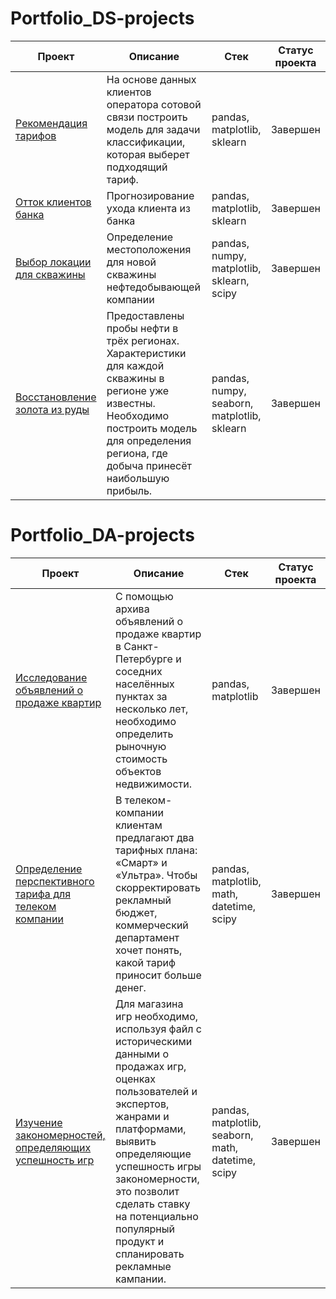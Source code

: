 # Portfolio_DS-projects

| Проект | Описание | Стек | Статус проекта |
|----------------|--------------|----------------|----------------|
| [Рекомендация тарифов](https://github.com/ShinkorenokArina/Portfolio_DS-DA/blob/e13291a92221b22883508e42bae7d7aac8b535b5/Project%205/DS_project%201.ipynb) |На основе данных клиентов оператора сотовой связи построить модель для задачи классификации, которая выберет подходящий тариф. | pandas, matplotlib, sklearn | Завершен |
| [Отток клиентов банка](https://github.com/ShinkorenokArina/Portfolio_DS-DA/blob/e13291a92221b22883508e42bae7d7aac8b535b5/Project%202/DS_project%202.ipynb) | Прогнозирование ухода клиента из банка | pandas, matplotlib, sklearn | Завершен |
| [Выбор локации для скважины](https://github.com/ShinkorenokArina/Portfolio_DS-DA/blob/7dafacaa1218381a672717f6c9d139ee454b2226/Project%201/%D0%92%D1%8B%D0%B1%D0%BE%D1%80%20%D0%BB%D0%BE%D0%BA%D0%B0%D1%86%D0%B8%D0%B8%20%D0%B4%D0%BB%D1%8F%20%D1%81%D0%BA%D0%B2%D0%B0%D0%B6%D0%B8%D0%BD%D1%8B.ipynb) | Определение местоположения для новой скважины нефтедобывающей компании |  pandas, numpy, matplotlib, sklearn, scipy| Завершен |
| [Восстановление золота из руды](https://github.com/ShinkorenokArina/Portfolio_DS-DA/blob/e13291a92221b22883508e42bae7d7aac8b535b5/Project%204/DS_project%204.ipynb) | Предоставлены пробы нефти в трёх регионах. Характеристики для каждой скважины в регионе уже известны. Необходимо построить модель для определения региона, где добыча принесёт наибольшую прибыль. |  pandas, numpy, seaborn, matplotlib, sklearn| Завершен |

# Portfolio_DA-projects

| Проект | Описание | Стек | Статус проекта |
|----------------|--------------|----------------|----------------|
| [Исследование объявлений о продаже квартир](https://github.com/ShinkorenokArina/Portfolio_DS-DA/blob/1e34d33a7ed083f7f84c5e426d5a9fa623d3716a/Project%203/%D0%98%D1%81%D1%81%D0%BB%D0%B5%D0%B4%D0%BE%D0%B2%D0%B0%D0%BD%D0%B8%D0%B5%20%D0%BE%D0%B1%D1%8A%D1%8F%D0%B2%D0%BB%D0%B5%D0%BD%D0%B8%D0%B9%20%D0%BE%20%D0%BF%D1%80%D0%BE%D0%B4%D0%B0%D0%B6%D0%B5%20%D0%BA%D0%B2%D0%B0%D1%80%D1%82%D0%B8%D1%80.ipynb) |С помощью архива объявлений о продаже квартир в Санкт-Петербурге и соседних населённых пунктах за несколько лет, необходимо определить рыночную стоимость объектов недвижимости. | pandas, matplotlib | Завершен |
| [Определение перспективного тарифа для телеком компании](https://github.com/ShinkorenokArina/Portfolio_DS-DA/blob/84f3917a726756fcd2f2ab7a9fb72974f3739df9/Project%206/DA_project%204.ipynb) | В телеком-компании клиентам предлагают два тарифных плана: «Смарт» и «Ультра». Чтобы скорректировать рекламный бюджет, коммерческий департамент хочет понять, какой тариф приносит больше денег. | pandas, matplotlib, math, datetime, scipy | Завершен |
| [Изучение закономерностей, определяющих успешность игр](https://github.com/ShinkorenokArina/Portfolio_DS-DA/blob/8c9aca17e5d5bac82dac16f0c1e5a33507d50121/Project%207/DA_project%205.ipynb) | Для магазина игр необходимо, используя файл с историческими данными о продажах игр, оценках пользователей и экспертов, жанрами и платформами, выявить определяющие успешность игры закономерности, это позволит сделать ставку на потенциально популярный продукт и спланировать рекламные кампании. |  pandas, matplotlib, seaborn, math, datetime, scipy| Завершен |
